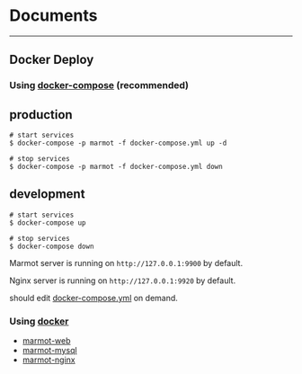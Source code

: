# Documents

---

## Docker Deploy

### Using [docker-compose](https://docs.docker.com/compose/) (recommended)


## production

```
# start services
$ docker-compose -p marmot -f docker-compose.yml up -d

# stop services
$ docker-compose -p marmot -f docker-compose.yml down
```

## development

```
# start services
$ docker-compose up

# stop services
$ docker-compose down
```

Marmot server is running on `http://127.0.0.1:9900` by default.

Nginx server is running on `http://127.0.0.1:9920` by default.

should edit [docker-compose.yml](../docker-compose.yml) on demand.

### Using [docker](https://docs.docker.com/)

- [marmot-web](../docker/marmot-web/README.md)
- [marmot-mysql](../docker/marmot-mysql/README.md)
- [marmot-nginx](../docker/marmot-nginx/README.md)
